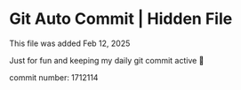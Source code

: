 # Git Auto Commit | Hidden File

This file was added Feb 12, 2025

Just for fun and keeping my daily git commit active 🤪

commit number: 1712114
